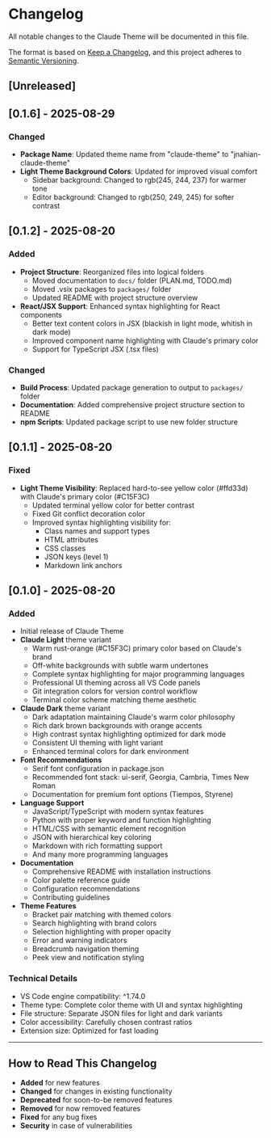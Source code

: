 # Changelog

All notable changes to the Claude Theme will be documented in this file.

The format is based on [Keep a Changelog](https://keepachangelog.com/en/1.0.0/),
and this project adheres to [Semantic Versioning](https://semver.org/spec/v2.0.0.html).

## [Unreleased]

## [0.1.6] - 2025-08-29

### Changed
- **Package Name**: Updated theme name from "claude-theme" to "jnahian-claude-theme"
- **Light Theme Background Colors**: Updated for improved visual comfort
  - Sidebar background: Changed to rgb(245, 244, 237) for warmer tone
  - Editor background: Changed to rgb(250, 249, 245) for softer contrast

## [0.1.2] - 2025-08-20

### Added
- **Project Structure**: Reorganized files into logical folders
  - Moved documentation to `docs/` folder (PLAN.md, TODO.md)
  - Moved .vsix packages to `packages/` folder
  - Updated README with project structure overview
- **React/JSX Support**: Enhanced syntax highlighting for React components
  - Better text content colors in JSX (blackish in light mode, whitish in dark mode)
  - Improved component name highlighting with Claude's primary color
  - Support for TypeScript JSX (.tsx files)

### Changed
- **Build Process**: Updated package generation to output to `packages/` folder
- **Documentation**: Added comprehensive project structure section to README
- **npm Scripts**: Updated package script to use new folder structure

## [0.1.1] - 2025-08-20

### Fixed
- **Light Theme Visibility**: Replaced hard-to-see yellow color (#ffd33d) with Claude's primary color (#C15F3C)
  - Updated terminal yellow color for better contrast
  - Fixed Git conflict decoration color
  - Improved syntax highlighting visibility for:
    - Class names and support types
    - HTML attributes
    - CSS classes
    - JSON keys (level 1)
    - Markdown link anchors

## [0.1.0] - 2025-08-20

### Added
- Initial release of Claude Theme
- **Claude Light** theme variant
  - Warm rust-orange (#C15F3C) primary color based on Claude's brand
  - Off-white backgrounds with subtle warm undertones
  - Complete syntax highlighting for major programming languages
  - Professional UI theming across all VS Code panels
  - Git integration colors for version control workflow
  - Terminal color scheme matching theme aesthetic
- **Claude Dark** theme variant
  - Dark adaptation maintaining Claude's warm color philosophy
  - Rich dark brown backgrounds with orange accents
  - High contrast syntax highlighting optimized for dark mode
  - Consistent UI theming with light variant
  - Enhanced terminal colors for dark environment
- **Font Recommendations**
  - Serif font configuration in package.json
  - Recommended font stack: ui-serif, Georgia, Cambria, Times New Roman
  - Documentation for premium font options (Tiempos, Styrene)
- **Language Support**
  - JavaScript/TypeScript with modern syntax features
  - Python with proper keyword and function highlighting
  - HTML/CSS with semantic element recognition
  - JSON with hierarchical key coloring
  - Markdown with rich formatting support
  - And many more programming languages
- **Documentation**
  - Comprehensive README with installation instructions
  - Color palette reference guide
  - Configuration recommendations
  - Contributing guidelines
- **Theme Features**
  - Bracket pair matching with themed colors
  - Search highlighting with brand colors
  - Selection highlighting with proper opacity
  - Error and warning indicators
  - Breadcrumb navigation theming
  - Peek view and notification styling

### Technical Details
- VS Code engine compatibility: ^1.74.0
- Theme type: Complete color theme with UI and syntax highlighting
- File structure: Separate JSON files for light and dark variants
- Color accessibility: Carefully chosen contrast ratios
- Extension size: Optimized for fast loading

---

## How to Read This Changelog

- **Added** for new features
- **Changed** for changes in existing functionality  
- **Deprecated** for soon-to-be removed features
- **Removed** for now removed features
- **Fixed** for any bug fixes
- **Security** in case of vulnerabilities
